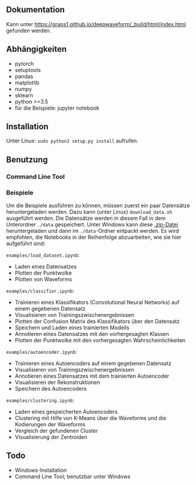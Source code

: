 ## Dokumentation
Kann unter https://graps1.github.io/deepwaveform/_build/html/index.html gefunden werden.

## Abhängigkeiten
* pytorch
* setuptools
* pandas
* matplotlib
* numpy
* sklearn
* python >=3.5
* für die Beispiele: jupyter notebook

## Installation
Unter Linux: `sudo python3 setup.py install` aufrufen.

## Benutzung
### Command Line Tool
### Beispiele
Um die Beispiele ausführen zu können, müssen zuerst ein paar Datensätze heruntergeladen werden. Dazu kann (unter Linux) `download_data.sh` ausgeführt werden. Die Datensätze werden in diesem Fall in dem Unterordner `./data` gespeichert. Unter Windows kann diese [.zip-Datei](https://cloudstore.zih.tu-dresden.de/index.php/s/cq9Wra6PERtFCKf/download) heruntergeladen und dann im `./data`-Ordner entpackt werden. Es wird empfohlen, die Notebooks in der Reihenfolge abzuarbeiten, wie sie hier aufgeführt sind:

`examples/load_dataset.ipynb`:
* Laden eines Datensatzes
* Plotten der Punktwolke
* Plotten von Waveforms

`examples/classifier.ipynb`:
* Trainieren eines Klassifikators (Convolutional Neural Networks) auf einem gegebenen Datensatz
* Visualisieren von Trainingszwischenergebnissen
* Plotten der Confusion Matrix des Klassifikators über den Datensatz
* Speichern und Laden eines trainierten Modells
* Annotieren eines Datensatzes mit den vorhergesagten Klassen
* Plotten der Punktwolke mit den vorhergesagten Wahrscheinlichkeiten

`examples/autoencoder.ipynb`:
* Trainieren eines Autoencoders auf einem gegebenen Datensatz
* Visualisieren von Trainingszwischenergebnissen
* Annotieren eines Datensatzes mit dem trainierten Autoencoder
* Visualisieren der Rekonstruktionen
* Speichern des Autoencoders

`examples/clustering.ipynb`:
* Laden eines gespeicherten Autoencoders
* Clustering mit Hilfe von K-Means über die Waveforms und die Kodierungen der Waveforms
* Vergleich der gefundenen Cluster
* Visualisierung der Zentroiden

## Todo
* Windows-Installation
* Command Line Tool; benutzbar unter Windows